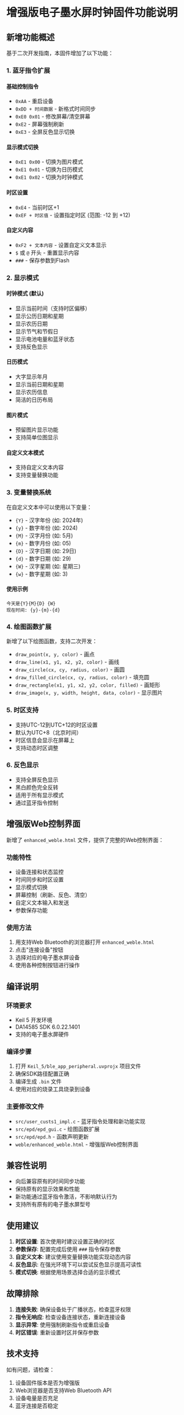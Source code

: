 # 增强版电子墨水屏时钟固件功能说明

## 新增功能概述

基于二次开发指南，本固件增加了以下功能：

### 1. 蓝牙指令扩展

#### 基础控制指令
- `0xAA` - 重启设备
- `0xDD + 时间数据` - 新格式时间同步
- `0xE0 0x01` - 修改屏幕/清空屏幕
- `0xE2` - 屏幕强制刷新
- `0xE3` - 全屏反色显示切换

#### 显示模式切换
- `0xE1 0x00` - 切换为图片模式
- `0xE1 0x01` - 切换为日历模式  
- `0xE1 0x02` - 切换为时钟模式

#### 时区设置
- `0xE4` - 当前时区+1
- `0xEF + 时区值` - 设置指定时区 (范围: -12 到 +12)

#### 自定义内容
- `0xF2 + 文本内容` - 设置自定义文本显示
- `$` 或 `@` 开头 - 重置显示内容
- `###` - 保存参数到Flash

### 2. 显示模式

#### 时钟模式 (默认)
- 显示当前时间（支持时区偏移）
- 显示公历日期和星期
- 显示农历日期
- 显示节气和节假日
- 显示电池电量和蓝牙状态
- 支持反色显示

#### 日历模式
- 大字显示年月
- 显示当前日期和星期
- 显示农历信息
- 简洁的日历布局

#### 图片模式
- 预留图片显示功能
- 支持简单位图显示

#### 自定义文本模式
- 支持自定义文本内容
- 支持变量替换功能

### 3. 变量替换系统

在自定义文本中可以使用以下变量：

- `{Y}` - 汉字年份 (如: 2024年)
- `{y}` - 数字年份 (如: 2024)
- `{M}` - 汉字月份 (如: 5月)
- `{m}` - 数字月份 (如: 05)
- `{D}` - 汉字日期 (如: 29日)
- `{d}` - 数字日期 (如: 29)
- `{W}` - 汉字星期 (如: 星期三)
- `{w}` - 数字星期 (如: 3)

#### 使用示例
```
今天是{Y}{M}{D} {W}
现在时间: {y}-{m}-{d}
```

### 4. 绘图函数扩展

新增了以下绘图函数，支持二次开发：

- `draw_point(x, y, color)` - 画点
- `draw_line(x1, y1, x2, y2, color)` - 画线
- `draw_circle(cx, cy, radius, color)` - 画圆
- `draw_filled_circle(cx, cy, radius, color)` - 填充圆
- `draw_rectangle(x1, y1, x2, y2, color, filled)` - 画矩形
- `draw_image(x, y, width, height, data, color)` - 显示图片

### 5. 时区支持

- 支持UTC-12到UTC+12的时区设置
- 默认为UTC+8（北京时间）
- 时区信息会显示在屏幕上
- 支持动态时区调整

### 6. 反色显示

- 支持全屏反色显示
- 黑白颜色完全反转
- 适用于所有显示模式
- 通过蓝牙指令控制

## 增强版Web控制界面

新增了 `enhanced_weble.html` 文件，提供了完整的Web控制界面：

### 功能特性
- 设备连接和状态监控
- 时间同步和时区设置
- 显示模式切换
- 屏幕控制（刷新、反色、清空）
- 自定义文本输入和发送
- 参数保存功能

### 使用方法
1. 用支持Web Bluetooth的浏览器打开 `enhanced_weble.html`
2. 点击"连接设备"按钮
3. 选择对应的电子墨水屏设备
4. 使用各种控制按钮进行操作

## 编译说明

### 环境要求
- Keil 5 开发环境
- DA14585 SDK 6.0.22.1401
- 支持的电子墨水屏硬件

### 编译步骤
1. 打开 `Keil_5/ble_app_peripheral.uvprojx` 项目文件
2. 确保SDK路径配置正确
3. 编译生成 `.bin` 文件
4. 使用对应的烧录工具烧录到设备

### 主要修改文件
- `src/user_custs1_impl.c` - 蓝牙指令处理和新功能实现
- `src/epd/epd_gui.c` - 绘图函数扩展
- `src/epd/epd.h` - 函数声明更新
- `weble/enhanced_weble.html` - 增强版Web控制界面

## 兼容性说明

- 向后兼容原有的时间同步功能
- 保持原有的显示效果和性能
- 新功能通过蓝牙指令激活，不影响默认行为
- 支持所有原有的电子墨水屏型号

## 使用建议

1. **时区设置**: 首次使用时建议设置正确的时区
2. **参数保存**: 配置完成后使用 `###` 指令保存参数
3. **自定义文本**: 建议使用变量替换功能实现动态内容
4. **反色显示**: 在强光环境下可以尝试反色显示提高可读性
5. **模式切换**: 根据使用场景选择合适的显示模式

## 故障排除

1. **连接失败**: 确保设备处于广播状态，检查蓝牙权限
2. **指令无响应**: 检查设备连接状态，重新连接设备
3. **显示异常**: 使用强制刷新指令或重启设备
4. **时区错误**: 重新设置时区并保存参数

## 技术支持

如有问题，请检查：
1. 设备固件版本是否为增强版
2. Web浏览器是否支持Web Bluetooth API
3. 设备电量是否充足
4. 蓝牙连接是否稳定